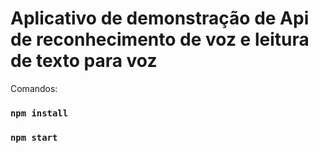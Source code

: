 # Aplicativo de demonstração de Api de reconhecimento de voz e leitura de texto para voz


Comandos:

### `npm install`
### `npm start`


